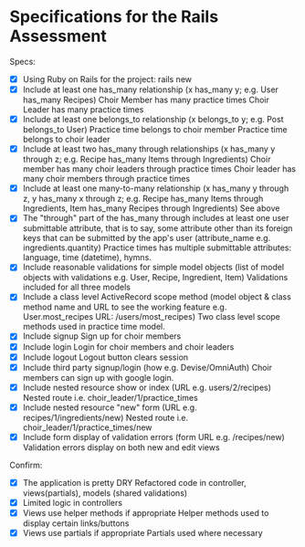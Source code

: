 # Specifications for the Rails Assessment

Specs:
- [x] Using Ruby on Rails for the project: 
    rails new
- [x] Include at least one has_many relationship (x has_many y; e.g. User has_many Recipes)
    Choir Member has many practice times
    Choir Leader has many practice times
- [x] Include at least one belongs_to relationship (x belongs_to y; e.g. Post belongs_to User)
    Practice time belongs to choir member
    Practice time belongs to choir leader
- [x] Include at least two has_many through relationships (x has_many y through z; e.g. Recipe has_many Items through Ingredients)
    Choir member has many choir leaders through practice times
    Choir leader has many choir members through practice times
- [x] Include at least one many-to-many relationship (x has_many y through z, y has_many x through z; e.g. Recipe has_many Items through Ingredients, Item has_many Recipes through Ingredients)
    See above
- [x] The "through" part of the has_many through includes at least one user submittable attribute, that is to say, some attribute other than its foreign keys that can be submitted by the app's user (attribute_name e.g. ingredients.quantity)
    Practice times has multiple submittable attributes: language, time (datetime), hymns.
- [x] Include reasonable validations for simple model objects (list of model objects with validations e.g. User, Recipe, Ingredient, Item)
    Validations included for all three models
- [x] Include a class level ActiveRecord scope method (model object & class method name and URL to see the working feature e.g. User.most_recipes URL: /users/most_recipes)
    Two class level scope methods used in practice time model.
- [x] Include signup
    Sign up for choir members
- [x] Include login
    Login for choir members and choir leaders
- [x] Include logout
    Logout button clears session
- [x] Include third party signup/login (how e.g. Devise/OmniAuth)
    Choir members can sign up with google login.
- [x] Include nested resource show or index (URL e.g. users/2/recipes)
    Nested route i.e. choir_leader/1/practice_times
- [x] Include nested resource "new" form (URL e.g. recipes/1/ingredients/new)
    Nested route i.e. choir_leader/1/practice_times/new
- [x] Include form display of validation errors (form URL e.g. /recipes/new)
    Validation errors display on both new and edit views

Confirm:
- [x] The application is pretty DRY
    Refactored code in controller, views(partials), models (shared validations)
- [x] Limited logic in controllers
- [x] Views use helper methods if appropriate
    Helper methods used to display certain links/buttons
- [x] Views use partials if appropriate
    Partials used where necessary
